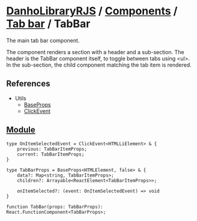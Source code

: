 # [DanhoLibraryRJS](../../index.md) / [Components](../index.md) / [Tab bar](./index.md) / TabBar
The main tab bar component.

The component renders a section with a header and a sub-section. The header is the TabBar component itself, to toggle between tabs using \<ul>.
In the sub-section, the child component matching the tab item is rendered.

## References
* Utils
    * [BaseProps](../../Utils/Base/Props.md)
    * [ClickEvent](../../Utils/index.md)

## [Module](../../../src/components/TabBar/TabBar.tsx)
```tsx
type OnItemSelectedEvent = ClickEvent<HTMLLiElement> & {
    previous: TabBarItemProps;
    current: TabBarItemProps;
}

type TabBarProps = BaseProps<HTMLElement, false> & {
    data?: Map<string, TabBarItemProps>;
    children?: Arrayable<ReactElement<TabBarItemProps>>;

    onItemSelected?: (event: OnItemSelectedEvent) => void
}

function TabBar(props: TabBarProps): React.FunctionComponent<TabBarProps>;
```